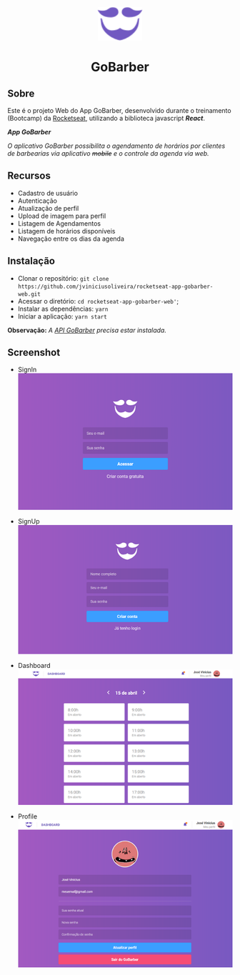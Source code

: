 <p align="center">
  <img src="./.github/logo-purple.svg" style="width: 100px;" />
</p>

<h1 align="center">
    GoBarber
</h1>

## **Sobre**

Este é o projeto Web do App GoBarber, desenvolvido durante o treinamento (Bootcamp) da [Rocketseat](https://rocketseat.com.br/), utilizando a biblioteca javascript **_React_**.

_**App GoBarber**_

_O aplicativo GoBarber possibilita o agendamento de horários por clientes de barbearias via aplicativo ~~mobile~~ e o controle da agenda via web._

## **Recursos**

- Cadastro de usuário
- Autenticação
- Atualização de perfil
- Upload de imagem para perfil
- Listagem de Agendamentos
- Listagem de horários disponíveis
- Navegação entre os dias da agenda

## **Instalação**

- Clonar o repositório: `git clone https://github.com/jviniciusoliveira/rocketseat-app-gobarber-web.git`
- Acessar o diretório: `cd rocketseat-app-gobarber-web'`;
- Instalar as dependências: `yarn`
- Iniciar a aplicação: `yarn start`

**Observação:** _A [API GoBarber](https://github.com/jviniciusoliveira/rocketseat-app-gobarber-api) precisa estar instalada._

## **Screenshot**

- SignIn
  <br/>
  <img src="./.github/signin.png" />

- SignUp
  <br/>
  <img src="./.github/signup.png"/>

- Dashboard
  <br/>
  <img src="./.github/dashboard.png"/>

- Profile
  <br/>
  <img src="./.github/profile.png"/>
